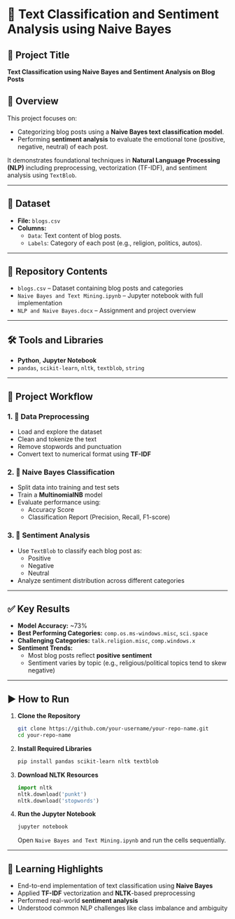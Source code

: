 # 📝 Text Classification and Sentiment Analysis using Naive Bayes

## 📌 Project Title
**Text Classification using Naive Bayes and Sentiment Analysis on Blog Posts**

## 📖 Overview
This project focuses on:
- Categorizing blog posts using a **Naive Bayes text classification model**.
- Performing **sentiment analysis** to evaluate the emotional tone (positive, negative, neutral) of each post.

It demonstrates foundational techniques in **Natural Language Processing (NLP)** including preprocessing, vectorization (TF-IDF), and sentiment analysis using `TextBlob`.

---

## 📂 Dataset
- **File:** `blogs.csv`  
- **Columns:**
  - `Data`: Text content of blog posts.
  - `Labels`: Category of each post (e.g., religion, politics, autos).

---

## 📁 Repository Contents
- `blogs.csv` – Dataset containing blog posts and categories  
- `Naive Bayes and Text Mining.ipynb` – Jupyter notebook with full implementation  
- `NLP and Naive Bayes.docx` – Assignment and project overview  

---

## 🛠️ Tools and Libraries
- **Python**, **Jupyter Notebook**
- `pandas`, `scikit-learn`, `nltk`, `textblob`, `string`

---

## 🔄 Project Workflow

### 1. 🧹 Data Preprocessing
- Load and explore the dataset
- Clean and tokenize the text
- Remove stopwords and punctuation
- Convert text to numerical format using **TF-IDF**

### 2. 🤖 Naive Bayes Classification
- Split data into training and test sets
- Train a **MultinomialNB** model
- Evaluate performance using:
  - Accuracy Score
  - Classification Report (Precision, Recall, F1-score)

### 3. 💬 Sentiment Analysis
- Use `TextBlob` to classify each blog post as:
  - Positive
  - Negative
  - Neutral
- Analyze sentiment distribution across different categories

---

## ✅ Key Results

- **Model Accuracy:** ~73%
- **Best Performing Categories:** `comp.os.ms-windows.misc`, `sci.space`
- **Challenging Categories:** `talk.religion.misc`, `comp.windows.x`
- **Sentiment Trends:**
  - Most blog posts reflect **positive sentiment**
  - Sentiment varies by topic (e.g., religious/political topics tend to skew negative)

---

## ▶️ How to Run

1. **Clone the Repository**  
   ```bash
   git clone https://github.com/your-username/your-repo-name.git
   cd your-repo-name
   ```

2. **Install Required Libraries**  
   ```bash
   pip install pandas scikit-learn nltk textblob
   ```

3. **Download NLTK Resources**  
   ```python
   import nltk
   nltk.download('punkt')
   nltk.download('stopwords')
   ```

4. **Run the Jupyter Notebook**  
   ```bash
   jupyter notebook
   ```

   Open `Naive Bayes and Text Mining.ipynb` and run the cells sequentially.

---

## 🧠 Learning Highlights
- End-to-end implementation of text classification using **Naive Bayes**
- Applied **TF-IDF** vectorization and **NLTK**-based preprocessing
- Performed real-world **sentiment analysis**
- Understood common NLP challenges like class imbalance and ambiguity
